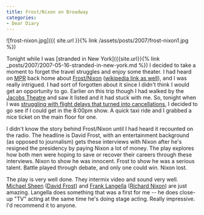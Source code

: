 ```yaml
---
title: Frost/Nixon on Broadway
categories:
- Dear Diary
---
```


![frost-nixon.jpg]({{ site.url }}{% link /assets/posts/2007/frost-nixon1.jpg %})

Tonight while I was [stranded in New York]({{site.url}}{% link _posts/2007/2007-05-16-stranded-in-new-york.md %}) I decided to take a moment to forget the travel struggles and enjoy some theater. I had heard on [MPR](http://www.mpr.org/) back home about [Frost/Nixon](http://www.frostnixononbroadway.com/) ([wikipedia link as well](http://en.wikipedia.org/wiki/Frost/Nixon)), and I was really intrigued. I had sort of forgotten about it since I didn't think I would get an opportunity to go. Earlier on this trip though I had walked by the [Jacobs Theatre](http://www.newyorkcitytheatre.com/theaters/bernardbjacobstheater/theater.html) and saw it listed and it had stuck with me. So, tonight when I was [struggling with flight delays that turned into cancellations](http://twitter.com/thingles/statuses/66312782), I decided to go see if I could get in the 8:00pm show. A quick taxi ride and I grabbed a nice ticket on the main floor for one.

I didn't know the story behind Frost/Nixon until I had heard it recounted on the radio. The headline is David Frost, with an entertainment background (as opposed to journalism) gets these interviews with Nixon after he's resigned the presidency by paying Nixon a lot of money. The play explores how both men were hoping to save or recover their careers through these interviews. Nixon to show he was innocent. Frost to show he was a serious talent. Battle played through debate, and only one could win. Nixon lost.

The play is very well done. They intermix video and sound very well. [Michael Sheen](http://en.wikipedia.org/wiki/Michael_Sheen) ([David Frost](http://en.wikipedia.org/wiki/David_Frost_%28broadcaster%29)) and [Frank Langella](http://en.wikipedia.org/wiki/Frank_Langella) ([Richard Nixon](http://en.wikipedia.org/wiki/Richard_Nixon)) are just amazing. Langella does something that was a first for me -- he does close-up "TV" acting at the same time he's doing stage acting. Really impressive. I'd recommend it to anyone.
